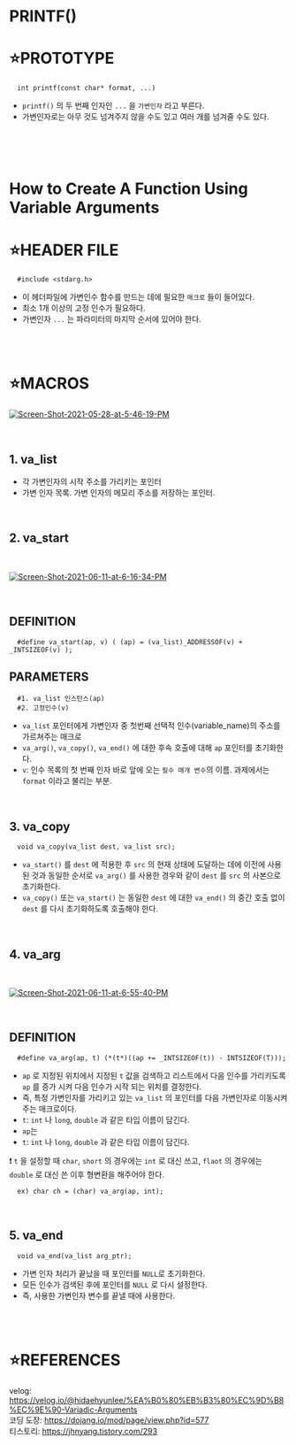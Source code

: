 # PRINTF()

⭐PROTOTYPE
===========


      int printf(const char* format, ...)

* `printf()` 의 두 번째 인자인 `...` 을 `가변인자` 라고 부른다.
* 가변인자로는 아무 것도 넘겨주지 않을 수도 있고 여러 개를 넘겨줄 수도 있다.
</br>
</br>
</br>


# How to Create A Function Using Variable Arguments

⭐HEADER FILE
=============

      #include <stdarg.h>
      
* 이 헤더파일에 가변인수 함수를 만드는 데에 필요한 `매크로` 들이 들어있다.
* 최소 1개 이상의 고정 인수가 필요하다.
* 가변인자 `...` 는 파라미터의 마지막 순서에 있어야 한다.

</br>
</br>

⭐MACROS
========

<a href="https://ibb.co/Z2KQ8hc"><img src="https://i.ibb.co/GHkZ2VC/Screen-Shot-2021-05-28-at-5-46-19-PM.png" alt="Screen-Shot-2021-05-28-at-5-46-19-PM" border="0"></a><br />

</br>

## 1. va_list

* 각 가변인자의 시작 주소를 가리키는 포인터
* 가변 인자 목록. 가변 인자의 메모리 주소를 저장하는 포인터.

</br>

## 2. va_start

</br>

<a href="https://ibb.co/qr93MLC"><img src="https://i.ibb.co/rwMRGK3/Screen-Shot-2021-06-11-at-6-16-34-PM.png" alt="Screen-Shot-2021-06-11-at-6-16-34-PM" border="0"></a>

</br>

DEFINITION
----------

      #define va_start(ap, v) ( (ap) = (va_list)_ADDRESSOF(v) + _INTSIZEOF(v) );
      
PARAMETERS
----------

      #1. va_list 인스턴스(ap)
      #2. 고정인수(v)

* `va_list` 포인터에게 가변인자 중 첫번째 선택적 인수(variable_name)의 주소를 가르쳐주는 매크로
* `va_arg()`, `va_copy()`, `va_end()` 에 대한 후속 호출에 대해 `ap` 포인터를 초기화한다.
* `v`: 인수 목록의 첫 번째 인자 바로 앞에 오는 `필수 매개 변수`의 이름. 과제에서는 `format` 이라고 불리는 부분.


</br>

## 3. va_copy

      void va_copy(va_list dest, va_list src);
      
* `va_start()` 를 `dest` 에 적용한 후 `src` 의 현재 상태에 도달하는 데에 이전에 사용된 것과 동일한 순서로 `va_arg()` 를 사용한 경우와 같이 `dest` 를 `src` 의 사본으로 초기화한다. 
* `va_copy()` 또는 `va_start()` 는 동일한 `dest` 에 대한 `va_end()` 의 중간 호출 없이 `dest` 를 다시 초기화하도록 호출해야 한다.

</br>

## 4. va_arg

</br>

<a href="https://ibb.co/RNmbNzj"><img src="https://i.ibb.co/VxZ9x2w/Screen-Shot-2021-06-11-at-6-55-40-PM.png" alt="Screen-Shot-2021-06-11-at-6-55-40-PM" border="0"></a>

</br>

DEFINITION
----------

      #define va_arg(ap, t) (*(t*)((ap += _INTSIZEOF(t)) - INTSIZEOF(T)));

* `ap` 로 지정된 위치에서 지정된 `t` 값을 검색하고 리스트에서 다음 인수를 가리키도록 `ap` 를 증가 시켜 다음 인수가 시작 되는 위치를 결정한다. 
* 즉, 특정 가변인자를 가리키고 있는 `va_list` 의 포인터를 다음 가변인자로 이동시켜 주는 매크로이다.
* `t`: `int` 나 `long`, `double` 과 같은 타입 이름이 담긴다.
* `ap`는 
* `t`: `int` 나 `long`, `double` 과 같은 타입 이름이 담긴다.

❗ `t` 을 설정할 때 `char`, `short` 의 경우에는 `int` 로 대신 쓰고, `flaot` 의 경우에는 `double` 로 대신 쓴 이후 형변환을 해주어야 한다.
</br>

      ex) char ch = (char) va_arg(ap, int);

</br>

## 5. va_end

      void va_end(va_list arg_ptr);

* 가변 인자 처리가 끝났을 때 포인터를 `NULL`로 초기화한다.
* 모든 인수가 검색된 후에 포인터를 `NULL` 로 다시 설정한다. 
* 즉, 사용한 가변인자 변수를 끝낼 때에 사용한다.
</br>
</br>

⭐REFERENCES
============

velog: https://velog.io/@hidaehyunlee/%EA%B0%80%EB%B3%80%EC%9D%B8%EC%9E%90-Variadic-Arguments
</br>
코딩 도장: https://dojang.io/mod/page/view.php?id=577
<br>
티스토리: https://jhnyang.tistory.com/293
